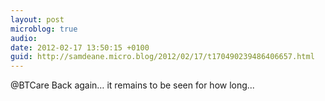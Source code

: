 ```yaml
---
layout: post
microblog: true
audio: 
date: 2012-02-17 13:50:15 +0100
guid: http://samdeane.micro.blog/2012/02/17/t170490239486406657.html
---
```

@BTCare Back again… it remains to be seen for how long...
